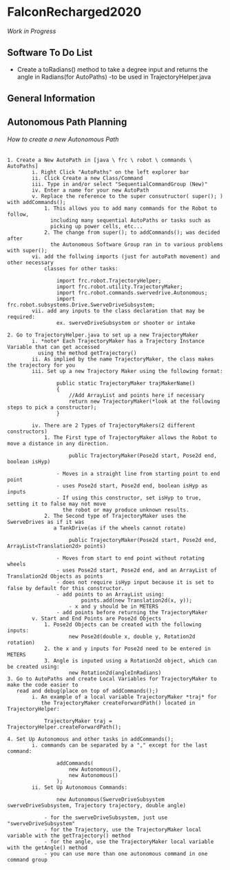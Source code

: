 # FalconRecharged2020

*Work in Progress*

## Software To Do List

  - Create a toRadians() method to take a degree input and returns the angle in Radians(for AutoPaths)
        -to be used in TrajectoryHelper.java

## General Information



## Autonomous Path Planning

  ###### How to create a new Autonomous Path
    
    1. Create a New AutoPath in [java \ frc \ robot \ commands \ AutoPaths]
            i. Right Click "AutoPaths" on the left explorer bar
            ii. Click Create a new Class/Command
            iii. Type in and/or select "SequentialCommandGroup (New)"
            iv. Enter a name for your new AutoPath
            v. Replace the reference to the super consutructor( super(); ) with addCommands();
                1. This allows you to add many commands for the Robot to follow,
                  including many sequential AutoPaths or tasks such as 
                  picking up power cells, etc...
                2. The change from super(); to addCommands(); was decided after
                  the Autonomous Software Group ran in to various problems with super();
            vi. add the follwing imports (just for autoPath movement) and other necessary 
                classes for other tasks:

                    import frc.robot.TrajectoryHelper;
                    import frc.robot.utility.TrajectoryMaker;
                    import frc.robot.commands.swervedrive.Autonomous;
                    import frc.robot.subsystems.Drive.SwerveDriveSubsystem;
            vii. add any inputs to the class declaration that may be required:
                    ex. swerveDriveSubsystem or shooter or intake

    2. Go to TrajectoryHelper.java to set up a new TrajectoryMaker
            i. *note* Each TrajectoryMaker has a Trajectory Instance Variable that can get accessed
              using the method getTrajectory()
            ii. As implied by the name TrajectoryMaker, the class makes the trajectory for you
            iii. Set up a new Trajectory Maker using the following format:
            
                    public static TrajectoryMaker trajMakerName()
                    {
                        //Add ArrayList and points here if necessary
                        return new TrajectoryMaker(*look at the following steps to pick a constructor);
                    }
                    
            iv. There are 2 Types of TrajectoryMakers(2 different constructors)
                1. The First type of TrajectoryMaker allows the Robot to move a distance in any direction.
                
                        public TrajectoryMaker(Pose2d start, Pose2d end, boolean isHyp)
                        
                    - Moves in a straight line from starting point to end point
                    - uses Pose2d start, Pose2d end, boolean isHyp as inputs
                    - If using this constructor, set isHyp to true, setting it to false may not move 
                      the robot or may produce unknown results.
                2. The Second type of TrajectoryMaker uses the SwerveDrives as if it was 
                   a TankDrive(as if the wheels cannot rotate)
                
                        public TrajectoryMaker(Pose2d start, Pose2d end, ArrayList<Translation2d> points)
                        
                    - Moves from start to end point without rotating wheels
                    - uses Pose2d start, Pose2d end, and an ArrayList of Translation2d Objects as points
                    - does not require isHyp input because it is set to false by default for this constructor.
                    - add points to an ArrayList using:
                            points.add(new Translation2d(x, y));
                        - x and y should be in METERS
                    - add points before returning the TrajectoryMaker
            v. Start and End Points are Pose2d Objects
                1. Pose2d Objects can be created with the following inputs:
                        new Pose2d(double x, double y, Rotation2d rotation)
                2. the x and y inputs for Pose2d need to be entered in METERS
                3. Angle is inputed using a Rotation2d object, which can be created using:
                        new Rotation2d(angleInRadians)
    3. Go to AutoPaths and create Local Variables for TrajectoryMaker to make the code easier to 
       read and debug(place on top of addCommands();)
            i. An example of a local variable TrajectoryMaker *traj* for 
               the TrajectoryMaker createForwardPath() located in TrajectoryHelper:

                TrajectoryMaker traj = TrajectoryHelper.createForwardPath();

    4. Set Up Autonomous and other tasks in addCommands();
            i. commands can be separated by a "," except for the last command:
                    
                    addCommands(
                        new Autonomous(),
                        new Autonomous()
                    );
            ii. Set Up Autonomous Commands:

                    new Autonomous(SwerveDriveSubsystem swerveDriveSubsystem, Trajectory trajectory, double angle)

                - for the swerveDriveSubsystem, just use "swerveDriveSubsystem"
                - for the Trajectory, use the TrajectoryMaker local variable with the getTrajectory() method 
                - for the angle, use the TrajectoryMaker local variable with the getAngle() method
                - you can use more than one autonomous command in one command group




